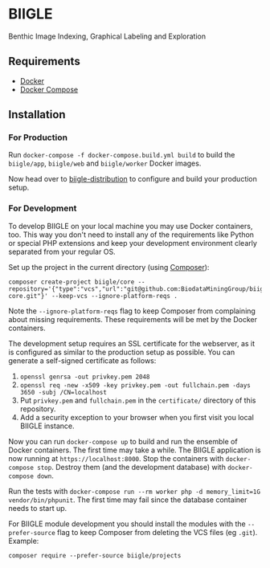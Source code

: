 # BIIGLE

Benthic Image Indexing, Graphical Labeling and Exploration

## Requirements

- [Docker](https://docs.docker.com/install/)
- [Docker Compose](https://docs.docker.com/compose/install/)

## Installation

### For Production

Run `docker-compose -f docker-compose.build.yml build` to build the `biigle/app`, `biigle/web` and `biigle/worker` Docker images.

Now head over to [biigle-distribution](https://github.com/BiodataMiningGroup/biigle-distribution) to configure and build your production setup.

### For Development

To develop BIIGLE on your local machine you may use Docker containers, too. This way you don't need to install any of the requirements like Python or special PHP extensions and keep your development environment clearly separated from your regular OS.

Set up the project in the current directory (using [Composer](https://getcomposer.org/doc/00-intro.md)):

```
composer create-project biigle/core --repository='{"type":"vcs","url":"git@github.com:BiodataMiningGroup/biigle-core.git"}' --keep-vcs --ignore-platform-reqs .
```

Note the `--ignore-platform-reqs` flag to keep Composer from complaining about missing requirements. These requirements will be met by the Docker containers.

The development setup requires an SSL certificate for the webserver, as it is configured as similar to the production setup as possible. You can generate a self-signed certificate as follows:

1. `openssl genrsa -out privkey.pem 2048`
2. `openssl req -new -x509 -key privkey.pem -out fullchain.pem -days 3650 -subj /CN=localhost`
3. Put `privkey.pem` and `fullchain.pem` in the `certificate/` directory of this repository.
4. Add a security exception to your browser when you first visit you local BIIGLE instance.

Now you can run `docker-compose up` to build and run the ensemble of Docker containers. The first time may take a while. The BIIGLE application is now running at `https://localhost:8000`. Stop the containers with `docker-compose stop`. Destroy them (and the development database) with `docker-compose down`.

Run the tests with `docker-compose run --rm worker php -d memory_limit=1G vendor/bin/phpunit`. The first time may fail since the database container needs to start up.

For BIIGLE module development you should install the modules with the `--prefer-source` flag to keep Composer from deleting the VCS files (eg `.git`). Example:

```
composer require --prefer-source biigle/projects
```
